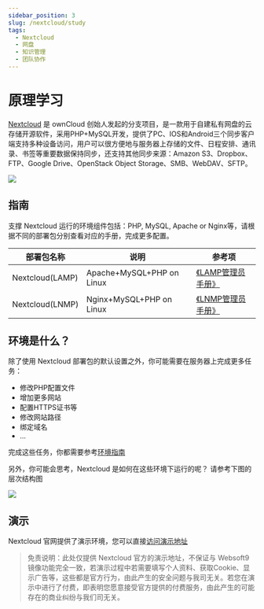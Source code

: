 ```yaml
---
sidebar_position: 3
slug: /nextcloud/study
tags:
  - Nextcloud
  - 网盘
  - 知识管理
  - 团队协作
---
```


# 原理学习

[Nextcloud](https://nextcloud.com) 是 ownCloud 创始人发起的分支项目，是一款用于自建私有网盘的云存储开源软件，采用PHP+MySQL开发，提供了PC、IOS和Android三个同步客户端支持多种设备访问，用户可以很方便地与服务器上存储的文件、日程安排、通讯录、书签等重要数据保持同步，还支持其他同步来源：Amazon S3、Dropbox、FTP、Google Drive、OpenStack Object Storage、SMB、WebDAV、SFTP。

![](https://libs.websoft9.com/Websoft9/DocsPicture/zh/nextcloud/nextcloud-gui-websoft9.png)

## 指南

支撑 Nextcloud 运行的环境组件包括：PHP, MySQL, Apache or Nginx等，请根据不同的部署包分别查看对应的手册，完成更多配置。

| 部署包名称 | 说明| 参考项 |
| --- | --- | --- |
| Nextcloud(LAMP) | Apache+MySQL+PHP on Linux | [《LAMP管理员手册》](https://support.websoft9.com/docs/lamp/zh) |
| Nextcloud(LNMP)| Nginx+MySQL+PHP on Linux |[《LNMP管理员手册》](https://support.websoft9.com/docs/lnmp/zh)|

## 环境是什么？

除了使用 Nextcloud 部署包的默认设置之外，你可能需要在服务器上完成更多任务：

- 修改PHP配置文件
- 增加更多网站
- 配置HTTPS证书等
- 修改网站路径
- 绑定域名
- ...

完成这些任务，你都需要参考[环境指南](/zh/admin-runtime.md#指南)  

另外，你可能会思考，Nextcloud 是如何在这些环境下运行的呢？ 请参考下图的层次结构图

![](https://libs.websoft9.com/Websoft9/DocsPicture/zh/wamp/php-infra-websoft9.png)

## 演示

Nextcloud 官网提供了演示环境，您可以直接[访问演示地址](https://try.nextcloud.com/)

> 免责说明：此处仅提供 Nextcloud 官方的演示地址，不保证与 Websoft9 镜像功能完全一致，若演示过程中若需要填写个人资料、获取Cookie、显示广告等，这些都是官方行为，由此产生的安全问题与我司无关。若您在演示中进行了付费，即表明您愿意接受官方提供的付费服务，由此产生的可能存在的商业纠纷与我们司无关。